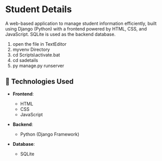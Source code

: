 # Student Details 

A web-based application to manage student information efficiently, built using Django (Python) with a frontend powered by HTML, CSS, and JavaScript. SQLite is used as the backend database.
1. open the file in TextEditor
2. myvenv Directory
3. cd Scripts\activate.bat
4. cd sadetails
5. py manage.py runserver
## 🔧 Technologies Used

- **Frontend**:
  - HTML
  - CSS
  - JavaScript

- **Backend**:
  - Python (Django Framework)

- **Database**:
  - SQLite
